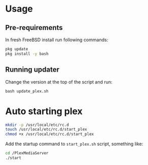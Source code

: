 # Usage

## Pre-requirements

In fresh FreeBSD install run following commands:

```bash
pkg update
pkg install -y bash
```

## Running updater
Change the version at the top of the script and run:

`bash update_plex.sh`

# Auto starting plex

```bash
mkdir -p /usr/local/etc/rc.d
touch /usr/local/etc/rc.d/start_plex
chmod +x /usr/local/etc/rc.d/start_plex
```
 
Add the startup command to `start_plex.sh` script, something like:
```bash
cd /PlexMediaServer
./start
```